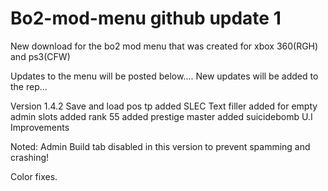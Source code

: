 # Bo2-mod-menu github update 1

New download for the bo2 mod menu that was created for xbox 360(RGH) and ps3(CFW)


Updates to the menu will be posted below....
New updates will be added to the rep...

Version 1.4.2
Save and load pos tp added
SLEC Text filler added for empty admin slots
added rank 55 
added prestige master
added suicidebomb
U.I Improvements

Noted:
Admin Build tab disabled in this version to prevent spamming and crashing!


Color fixes.
